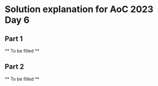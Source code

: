 # Solution explanation for AoC 2023 Day 6

## Part 1

** To be filled **

## Part 2

** To be filled **